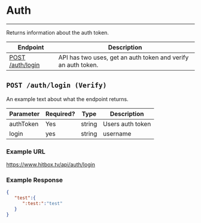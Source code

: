 # Auth
***

Returns information about the auth token.

| Endpoint | Description |
| ---- | --------------- |
| [POST /auth/login](/auth/login.md#post-authlogin-verify) | API has two uses, get an auth token and verify an auth token.  |

## `POST /auth/login (Verify)`

An example text about what the endpoint returns.

| Parameter | Required? | Type | Description |
| ---- | ----- | ---- | ----- |
| authToken | Yes | string | Users auth token | 
| login | yes | string | username |

### Example URL

https://www.hitbox.tv/api/auth/login

### Example Response 

```json
{
   "test":{
      ":test:":"test"
   }
}
```
